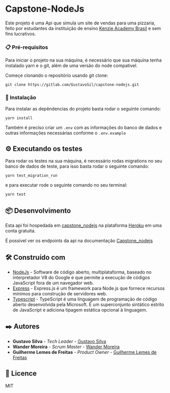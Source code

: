 # Capstone-NodeJs

Este projeto é uma Api que simula um site de vendas para uma pizzaria, feito por estudantes da instituição de ensino [Kenzie Academy Brasil](https://kenzie.com.br/) e sem fins lucrativos.

### 📋 Pré-requisitos

Para iniciar o projeto na sua máquina, é necessário que sua máquina tenha instalado yarn e o git, além de uma versão do node compativel.

Começe clonando o repositório usando git clone:
 ```
 git clone https://gitlab.com/GustavoSil/capstone-nodejs.git
 ```

### 🔧 Instalação

Para instalar as depêndencias do projeto basta rodar o seguinte comando:
```
yarn install
```
Também é preciso criar um `.env` com as informações do banco de dados e outras informações necessárias conforme o `.env.example`

## ⚙️ Executando os testes

Para rodar os testes na sua máquina, é necessário rodas migrations no seu banco de dados de teste, para isso basta rodar o seguinte comando:
```
yarn test_migration_run
```

e para executar rode o seguinte comando no seu terminal:
```
yarn test
```

## 📦 Desenvolvimento
Esta api foi hospedada em [capstone_nodejs](https://capstone_nodejs.herokuapp.com) na plataforma [Heroku](https://www.heroku.com/home) em uma conta gratuita.
 
É possivel ver os endpoints da api na documentação [Capstone_nodejs](https://capstone-nodejs.herokuapp.com/api-documentation)

## 🛠️ Construído com

* [NodeJs](https://nodejs.org/en/) - Software de código aberto, multiplataforma, baseado no interpretador V8 do Google e que permite a execução de códigos JavaScript fora de um navegador web.
* [Express](https://expressjs.com/) - Express.js é um framework para Node.js que fornece recursos mínimos para construção de servidores web.
* [Typescript](https://www.typescriptlang.org/) - TypeScript é uma linguagem de programação de código aberto desenvolvida pela Microsoft. É um superconjunto sintático estrito de JavaScript e adiciona tipagem estática opcional à linguagem.
## ✒️ Autores

* **Gustavo Silva** - *Tech Leader* - [Gustavo Silva](https://gitlab.com/GustavoSil)
* **Wander Moreira** - *Scrum Master* - [Wander Moreira](https://gitlab.com/trevius)
* **Guilherme Lemes de Freitas** - *Product Owner* - [Guilherme Lemes de Freitas](https://gitlab.com/guilemes-freitas)

## 📜 Licence
MIT
